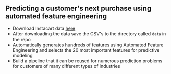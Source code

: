 ## Predicting a customer's next purchase using automated feature engineering


* Download Instacart data [here](https://drive.google.com/open?id=1r-F-OILZf1dDUSAiAmcjylFT-yKwVwp5)
* After downloading the data save the CSV's to the directory called `data` in the repo
* Automatically generates hundreds of features using Automated Feature Engineering and selects the 20 most important features for predictive modeling
* Build a pipeline that it can be reused for numerous prediction problems for customers of many different types of industries





